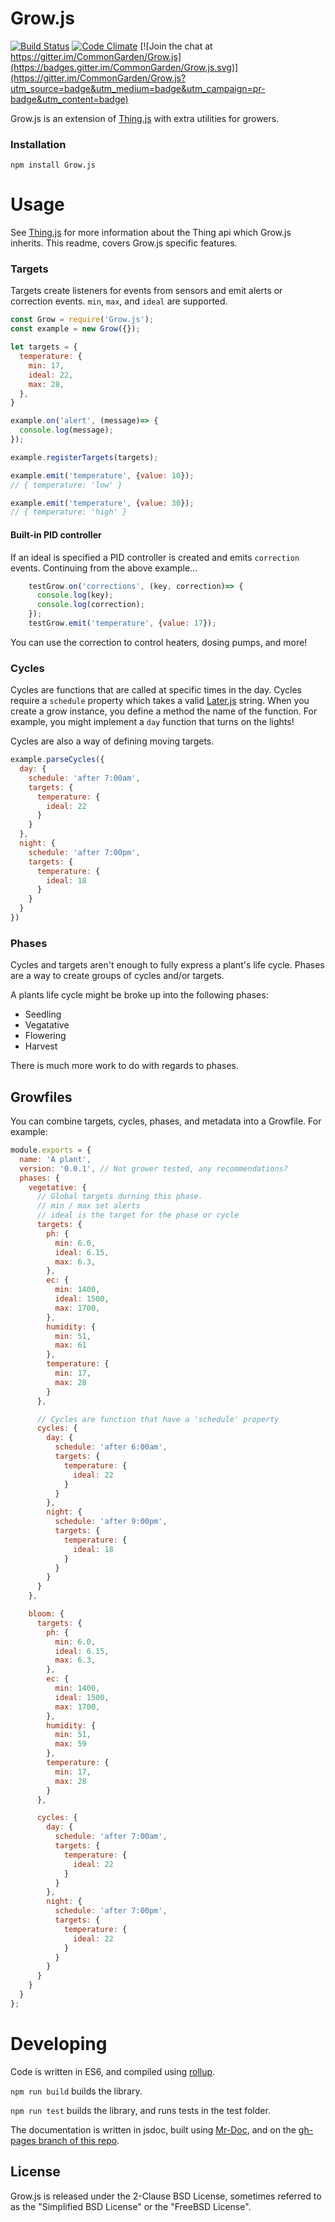 # Grow.js

[![Build Status](https://travis-ci.org/CommonGarden/Grow.js.svg?branch=development)](https://travis-ci.org/CommonGarden/Grow.js) [![Code Climate](https://codeclimate.com/github/CommonGarden/Grow.js/badges/gpa.svg)](https://codeclimate.com/github/CommonGarden/Grow.js) [![Join the chat at https://gitter.im/CommonGarden/Grow.js](https://badges.gitter.im/CommonGarden/Grow.js.svg)](https://gitter.im/CommonGarden/Grow.js?utm_source=badge&utm_medium=badge&utm_campaign=pr-badge&utm_content=badge)

Grow.js is an extension of [Thing.js](https://github.com/CommonGarden/Thing.js) with extra utilities for growers.

### Installation

`npm install Grow.js`

# Usage
See [Thing.js](https://github.com/CommonGarden/Thing.js) for more information about the Thing api which Grow.js inherits. This readme, covers Grow.js specific features.

### Targets

Targets create listeners for events from sensors and emit alerts or correction events. `min`, `max`, and `ideal` are supported.

```javascript
const Grow = require('Grow.js');
const example = new Grow({});

let targets = {
  temperature: {
    min: 17,
    ideal: 22,
    max: 28,
  },
}

example.on('alert', (message)=> {
  console.log(message);
});

example.registerTargets(targets);

example.emit('temperature', {value: 10});
// { temperature: 'low' }

example.emit('temperature', {value: 30});
// { temperature: 'high' }

```

#### Built-in PID controller
If an ideal is specified a PID controller is created and emits `correction` events. Continuing from the above example...

```javascript
    testGrow.on('corrections', (key, correction)=> {
      console.log(key);
      console.log(correction);
    });
    testGrow.emit('temperature', {value: 17});
```

You can use the correction to control heaters, dosing pumps, and more!

### Cycles
Cycles are functions that are called at specific times in the day. Cycles require a `schedule` property which takes a valid [Later.js](https://bunkat.github.io/later/) string. When you create a grow instance, you define a method the name of the function. For example, you might implement a `day` function that turns on the lights!

Cycles are also a way of defining moving targets.

```javascript
example.parseCycles({
  day: {
    schedule: 'after 7:00am',
    targets: {
      temperature: {
        ideal: 22
      }
    }
  },
  night: {
    schedule: 'after 7:00pm',
    targets: {
      temperature: {
        ideal: 18
      }
    }
  }
})
```

### Phases
Cycles and targets aren't enough to fully express a plant's life cycle. Phases are a way to create groups of cycles and/or targets. 

A plants life cycle might be broke up into the following phases:
* Seedling
* Vegatative
* Flowering
* Harvest

There is much more work to do with regards to phases.

## Growfiles
You can combine targets, cycles, phases, and metadata into a Growfile. For example:

```javascript
module.exports = {
  name: 'A plant',
  version: '0.0.1', // Not grower tested, any recommendations?
  phases: {
    vegetative: {
      // Global targets durning this phase.
      // min / max set alerts
      // ideal is the target for the phase or cycle
      targets: {
        ph: {
          min: 6.0,
          ideal: 6.15,
          max: 6.3,
        },
        ec: {
          min: 1400,
          ideal: 1500,
          max: 1700,
        },
        humidity: {
          min: 51,
          max: 61
        },
        temperature: {
          min: 17,
          max: 28
        }
      },

      // Cycles are function that have a 'schedule' property
      cycles: {
        day: {
          schedule: 'after 6:00am',
          targets: {
            temperature: {
              ideal: 22
            }
          }
        },
        night: {
          schedule: 'after 9:00pm',
          targets: {
            temperature: {
              ideal: 18
            }
          }
        }
      }
    },

    bloom: {
      targets: {
        ph: {
          min: 6.0,
          ideal: 6.15,
          max: 6.3,
        },
        ec: {
          min: 1400,
          ideal: 1500,
          max: 1700,
        },
        humidity: {
          min: 51,
          max: 59
        },
        temperature: {
          min: 17,
          max: 28
        }
      },

      cycles: {
        day: {
          schedule: 'after 7:00am',
          targets: {
            temperature: {
              ideal: 22
            }
          }
        },
        night: {
          schedule: 'after 7:00pm',
          targets: {
            temperature: {
              ideal: 22
            }
          }
        }
      }
    }
  }
};
```

# Developing

Code is written in ES6, and compiled using [rollup](https://github.com/rollup/rollup).

`npm run build` builds the library.

`npm run test` builds the library, and runs tests in the test folder.

The documentation is written in jsdoc, built using [Mr-Doc](https://mr-doc.github.io/), and on the [gh-pages branch of this repo](https://github.com/CommonGarden/Grow.js/tree/gh-pages).

## License
Grow.js is released under the 2-Clause BSD License, sometimes referred to as the "Simplified BSD License" or the "FreeBSD License".
